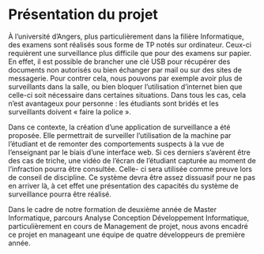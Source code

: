 # Présentation du projet
À l’université d’Angers, plus particulièrement dans la filière Informatique, des examens sont
réalisés sous forme de TP notés sur ordinateur. Ceux-ci requièrent une surveillance plus difficile
que pour des examens sur papier. En effet, il est possible de brancher une clé USB pour récupérer
des documents non autorisés ou bien échanger par mail ou sur des sites de messagerie. Pour contrer
cela, nous pouvons par exemple avoir plus de surveillants dans la salle, ou bien bloquer l’utilisation
d’internet bien que celle-ci soit nécessaire dans certaines situations. Dans tous les cas, cela n’est
avantageux pour personne : les étudiants sont bridés et les surveillants doivent « faire la police ».


Dans ce contexte, la création d’une application de surveillance a été proposée. Elle permettrait de
surveiller l’utilisation de la machine par l’étudiant et de remonter des comportements suspects à la
vue de l’enseignant par le biais d’une interface web. Si ces derniers s’avèrent être des cas de triche,
une vidéo de l’écran de l’étudiant capturée au moment de l’infraction pourra être consultée. Celle-
ci sera utilisée comme preuve lors de conseil de discipline. Ce système devra être assez dissuasif
pour ne pas en arriver là, à cet effet une présentation des capacités du système de surveillance
pourra être réalisé.


Dans le cadre de notre formation de deuxième année de Master Informatique, parcours Analyse
Conception Développement Informatique, particulièrement en cours de Management de projet,
nous avons encadré ce projet en manageant une équipe de quatre développeurs de première année.

